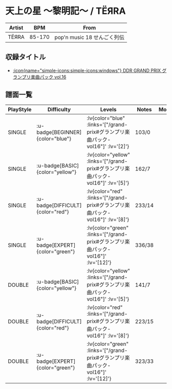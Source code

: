 # 天上の星 ～黎明記～ / TЁЯRA

|Artist|BPM|From|
|------|---|----|
|TЁЯRA|85-170|pop'n music 18 せんごく列伝|

## 収録タイトル

- [ :icon{name="simple-icons:simple-icons:windows"} DDR GRAND PRIX グランプリ楽曲パック vol.16](/grand-prix#グランプリ楽曲パック-vol16)

## 譜面一覧

|PlayStyle|Difficulty|Levels|Notes|Movie|
|---------|----------|------|-----|-----|
|SINGLE| :u-badge[BEGINNER]{color="blue"} | :lv{color="blue" :links='["/grand-prix#グランプリ楽曲パック-vol16"]' :lv='[2]'} |103/0||
|SINGLE| :u-badge[BASIC]{color="yellow"} | :lv{color="yellow" :links='["/grand-prix#グランプリ楽曲パック-vol16"]' :lv='[5]'} |162/7||
|SINGLE| :u-badge[DIFFICULT]{color="red"} | :lv{color="red" :links='["/grand-prix#グランプリ楽曲パック-vol16"]' :lv='[8]'} |233/14||
|SINGLE| :u-badge[EXPERT]{color="green"} | :lv{color="green" :links='["/grand-prix#グランプリ楽曲パック-vol16"]' :lv='[12]'} |336/38||
|DOUBLE| :u-badge[BASIC]{color="yellow"} | :lv{color="yellow" :links='["/grand-prix#グランプリ楽曲パック-vol16"]' :lv='[5]'} |141/7||
|DOUBLE| :u-badge[DIFFICULT]{color="red"} | :lv{color="red" :links='["/grand-prix#グランプリ楽曲パック-vol16"]' :lv='[8]'} |223/15||
|DOUBLE| :u-badge[EXPERT]{color="green"} | :lv{color="green" :links='["/grand-prix#グランプリ楽曲パック-vol16"]' :lv='[12]'} |323/33||
